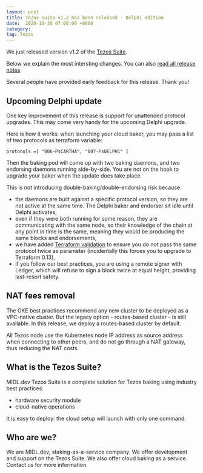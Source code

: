 ```yaml
---
layout: post
title: Tezos suite v1.2 has been released - Delphi edition
date:  2020-10-30 07:00:00 +0800
category: 
tag: Tezos
---
```


We just released version v1.2 of the [Tezos Suite](https://midl.dev/tezos-suite).

Below we explain the most intersting changes. You can also [read all release notes](https://github.com/midl-dev/tezos-on-gke/releases/tag/v1.2)

Several people have provided early feedback for this release. Thank you!

## Upcoming Delphi update

One key improvement of this release is support for unattended protocol upgrades. This may come very handy for the upcoming Delphi upgrade.

Here is how it works: when launching your cloud baker, you may pass a list of two protocols as terraform variable:

```
protocols =[ "006-PsCARTHA", "007-PsDELPH1" ]
```

Then the baking pod will come up with two baking daemons, and two endorsing daemons running side-by-side. You are not on the hook to upgrade your baker when the update does take place.

This is not introducing double-baking/double-endorsing risk because:

* the daemons are built against a specific protocol version, so they are not active at the same time. The Delphi baker and endorser sit idle until Delphi activates,
* even if they were both running for some reason, they are communicating with the same node, so their knowledge of the chain at any point in time is the same, meaning they would be producing the same blocks and endorsements,
* we have added [Terraform validation](https://github.com/midl-dev/tezos-on-gke/blob/master/terraform/variables.tf#L122-L125) to ensure you do not pass the same protocol twice as parameter (incidentally this forces you to upgrade to Terraform 0.13),
* if you follow our best practices, you are using a remote signer with Ledger, which will refuse to sign a block twice at equal height, providing last-resort safety.

## NAT fees removal

The GKE best practices recommend any new cluster to be deployed as a VPC-native cluster. But the legacy option - routes-based cluster - is still available. In this release, we deploy a routes-based cluster by default.

All Tezos node use the Kubernetes node IP address as source address when connecting to other peers, and do not go through a NAT gateway, thus reducing the NAT costs.

## What is the Tezos Suite?

MIDL.dev Tezos Suite is a complete solution for Tezos baking using industry best practices:

* hardware security module
* cloud-native operations

It is easy to deploy: the cloud setup will launch with only one command.

## Who are we?

We are MIDL.dev, staking-as-a-service company. We offer development and support on the Tezos Suite. We also offer cloud baking as a service. Contact us for more information.
